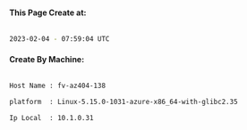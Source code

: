 
   
#### This Page Create at:

```bash

2023-02-04 - 07:59:04 UTC

```

#### Create By Machine:

```bash

Host Name : fv-az404-138

platform  : Linux-5.15.0-1031-azure-x86_64-with-glibc2.35

Ip Local  : 10.1.0.31

```

